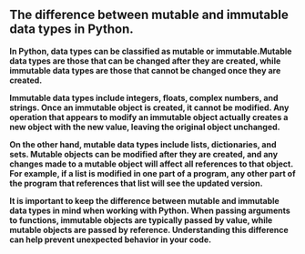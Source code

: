 ## The difference between mutable and immutable data types in Python.


**In Python, data types can be classified as mutable or immutable.Mutable data types are those that can be changed after they are created,
while immutable data types are those that cannot be changed once they are created.**

**Immutable data types include integers, floats, complex numbers, and strings. Once an immutable object is created, it cannot be modified.
Any operation that appears to modify an immutable object actually creates a new object with the new value, leaving the original object unchanged.**

**On the other hand, mutable data types include lists, dictionaries, and sets. Mutable objects can be modified after they are created,
and any changes made to a mutable object will affect all references to that object. For example,
if a list is modified in one part of a program, any other part of the program that references that list will see the updated version.**

**It is important to keep the difference between mutable and immutable data types in mind when working with Python.
When passing arguments to functions, immutable objects are typically passed by value, while mutable objects are passed by reference.
Understanding this difference can help prevent unexpected behavior in your code.**
